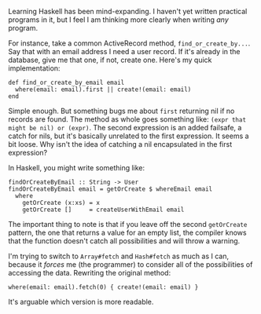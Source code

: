 Learning Haskell has been mind-expanding. I haven't yet written
practical programs in it, but I feel I am thinking more clearly
when writing _any_ program.

For instance, take a common ActiveRecord method, `find_or_create_by...`.
Say that with an email address I need a user record. If it's already
in the database, give me that one, if not, create one. Here's my
quick implementation:

    def find_or_create_by_email email
      where(email: email).first || create!(email: email)
    end

Simple enough. But something bugs me about `first` returning nil if no
records are found. The method as whole goes something like: `(expr that
might be nil) or (expr)`. The second expression is an added failsafe, a
catch for nils, but it's basically unrelated to the first expression.
It seems a bit loose. Why isn't the idea of catching a nil encapsulated
in the first expression?

In Haskell, you might write something like:

    findOrCreateByEmail :: String -> User
    findOrCreateByEmail email = getOrCreate $ whereEmail email
      where
        getOrCreate (x:xs) = x
        getOrCreate []     = createUserWithEmail email

The important thing to note is that if you leave off the second `getOrCreate`
pattern, the one that returns a value for an empty list, the compiler knows
that the function doesn't catch all possibilities and will throw a warning.

I'm trying to switch to `Array#fetch` and `Hash#fetch` as much as I can,
because it _forces_ me (the programmer) to consider all of the possibilities
of accessing the data. Rewriting the original method:

    where(email: email).fetch(0) { create!(email: email) }

It's arguable which version is more readable.
